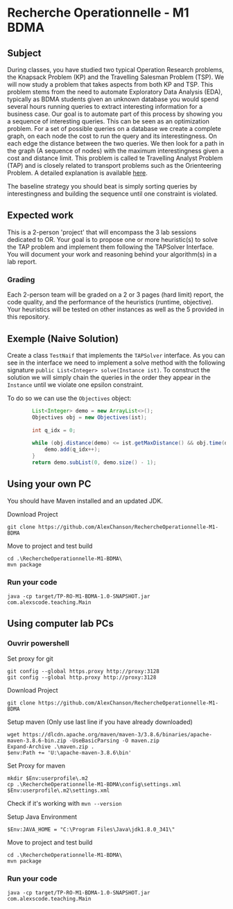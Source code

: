 # Recherche Operationnelle - M1 BDMA
## Subject
During classes, you have studied two typical Operation Research problems, the Knapsack Problem (KP) and the Travelling Salesman Problem (TSP).
We will now study a problem that takes aspects from both KP and TSP. This problem stems from the need to automate Exploratory Data Analysis (EDA), 
typically as BDMA students given an unknown database you would spend several hours running queries to extract interesting information for a business case.
Our goal is to automate part of this process by showing you a sequence of interesting queries. 
This can be seen as an optimization problem. For a set of possible queries on a database we create a complete graph, on each node the cost to run the query and its interestingness. On each edge the distance between the two queries.
We then look for a path in the graph (A sequence of nodes) with the maximum interestingness given a cost and distance limit.
This problem is called te Travelling Analyst Problem (TAP) and is closely related to transport problems such as the Orienteering Problem.
A detailed explanation is available [here](https://hal.archives-ouvertes.fr/hal-03217380/file/tap_roadef_final.pdf).

The baseline strategy you should beat is simply sorting queries by interestingness and building the sequence until one constraint is violated.
## Expected work
This is a 2-person 'project' that will encompass the 3 lab sessions dedicated to OR. Your goal is to propose one or more heuristic(s) to solve the TAP problem and implement them following the TAPSolver Interface.
You will document your work and reasoning behind your algorithm(s) in a lab report. 
### Grading
Each 2-person team will be graded on a 2 or 3 pages (hard limit) report, the code quality, and the performance of the heuristics (runtime, objective).
Your heuristics will be tested on other instances as well as the 5 provided in this repository. 

## Exemple (Naive Solution)
Create a class `TestNaif` that implements the `TAPSolver` interface. 
As you can see in the interface we need to implement a solve method with the following signature `public List<Integer> solve(Instance ist)`. 
To construct the solution we will simply chain the queries in the order they appear in the `Instance` until we violate one epsilon constraint.

To do so we can use the `Objectives` object:
```java
        List<Integer> demo = new ArrayList<>();
        Objectives obj = new Objectives(ist);
        
        int q_idx = 0;
        
        while (obj.distance(demo) <= ist.getMaxDistance() && obj.time(demo) <= ist.getTimeBudget()){
            demo.add(q_idx++);
        }
        return demo.subList(0, demo.size() - 1);
```

## Using your own PC
You should have Maven installed and an updated JDK.

Download Project
```shell
git clone https://github.com/AlexChanson/RechercheOperationnelle-M1-BDMA
```
Move to project and test build
```shell
cd .\RechercheOperationnelle-M1-BDMA\
mvn package
```

### Run your code 
```shell
java -cp target/TP-RO-M1-BDMA-1.0-SNAPSHOT.jar com.alexscode.teaching.Main
```

## Using computer lab PCs
### Ouvrir powershell
Set proxy for git
```
git config --global https.proxy http://proxy:3128
git config --global http.proxy http://proxy:3128
```

Download Project
```shell
git clone https://github.com/AlexChanson/RechercheOperationnelle-M1-BDMA
```

Setup maven (Only use last line if you have already downloaded)
```
wget https://dlcdn.apache.org/maven/maven-3/3.8.6/binaries/apache-maven-3.8.6-bin.zip -UseBasicParsing -O maven.zip
Expand-Archive .\maven.zip .
$env:Path += 'U:\apache-maven-3.8.6\bin'
```

Set Proxy for maven
```shell
mkdir $Env:userprofile\.m2
cp .\RechercheOperationnelle-M1-BDMA\config\settings.xml $Env:userprofile\.m2\settings.xml
```


Check if it's working with `mvn --version`

Setup Java Environment
```
$Env:JAVA_HOME = "C:\Program Files\Java\jdk1.8.0_341\"
```

Move to project and test build
```shell
cd .\RechercheOperationnelle-M1-BDMA\
mvn package
```

### Run your code
```shell
java -cp target/TP-RO-M1-BDMA-1.0-SNAPSHOT.jar com.alexscode.teaching.Main
```



